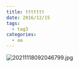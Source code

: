 ```yaml
---
title: ttttttt
date: 2016/12/15
tags:
  - tag3
categories:
  - aa
---
```

![20211118092046799.jpg](http://localhost:7878/test/20211118092046799.jpg)